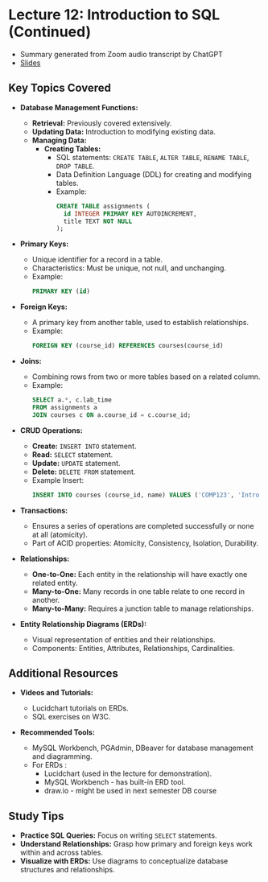# Lecture 12: Introduction to SQL (Continued)
- Summary generated from Zoom audio transcript by ChatGPT
- [Slides](https://docs.google.com/presentation/d/1v-pP8UzmGm_aYh_4zcTXq4t01axURBWkPu9xbPzhQ_U)

## Key Topics Covered

- **Database Management Functions:**
  - **Retrieval:** Previously covered extensively.
  - **Updating Data:** Introduction to modifying existing data.
  - **Managing Data:**
    - **Creating Tables:**
      - SQL statements: `CREATE TABLE`, `ALTER TABLE`, `RENAME TABLE`, `DROP TABLE`.
      - Data Definition Language (DDL) for creating and modifying tables.
      - Example:
        ```sql
        CREATE TABLE assignments (
          id INTEGER PRIMARY KEY AUTOINCREMENT,
          title TEXT NOT NULL
        );
        ```

- **Primary Keys:**
  - Unique identifier for a record in a table.
  - Characteristics: Must be unique, not null, and unchanging.
  - Example:
    ```sql
    PRIMARY KEY (id)
    ```

- **Foreign Keys:**
  - A primary key from another table, used to establish relationships.
  - Example:
    ```sql
    FOREIGN KEY (course_id) REFERENCES courses(course_id)
    ```

- **Joins:**
  - Combining rows from two or more tables based on a related column.
  - Example:
    ```sql
    SELECT a.*, c.lab_time
    FROM assignments a
    JOIN courses c ON a.course_id = c.course_id;
    ```

- **CRUD Operations:**
  - **Create:** `INSERT INTO` statement.
  - **Read:** `SELECT` statement.
  - **Update:** `UPDATE` statement.
  - **Delete:** `DELETE FROM` statement.
  - Example Insert:
    ```sql
    INSERT INTO courses (course_id, name) VALUES ('COMP123', 'Intro to SQL');
    ```

- **Transactions:**
  - Ensures a series of operations are completed successfully or none at all (atomicity).
  - Part of ACID properties: Atomicity, Consistency, Isolation, Durability.

- **Relationships:**
  - **One-to-One:** Each entity in the relationship will have exactly one related entity.
  - **Many-to-One:** Many records in one table relate to one record in another.
  - **Many-to-Many:** Requires a junction table to manage relationships.

- **Entity Relationship Diagrams (ERDs):**
  - Visual representation of entities and their relationships.
  - Components: Entities, Attributes, Relationships, Cardinalities.


## Additional Resources

- **Videos and Tutorials:**
  - Lucidchart tutorials on ERDs.
  - SQL exercises on W3C.

- **Recommended Tools:**
  - MySQL Workbench, PGAdmin, DBeaver for database management and diagramming.
  - For ERDs : 
    - Lucidchart (used in the lecture for demonstration).
    - MySQL Workbench - has built-in ERD tool.
    - draw.io - might be used in next semester DB course

## Study Tips

- **Practice SQL Queries:** Focus on writing `SELECT` statements.
- **Understand Relationships:** Grasp how primary and foreign keys work within and across tables.
- **Visualize with ERDs:** Use diagrams to conceptualize database structures and relationships.
